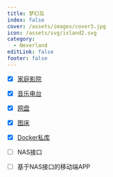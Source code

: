 ```yaml
---
title: 梦幻岛
index: false
cover: /assets/images/cover3.jpg
icon: /assets/svg/island2.svg
category:
  - Neverland
editLink: false
footer: false
---
```


- [x] [家庭影院](https://nas.ilyl.life:8091/)

- [x] [音乐电台](https://nas.ilyl.life:8089/audio)

- [x] [网盘](https://nas.ilyl.life:8089/file/)

- [x] [图床](https://nas.ilyl.life:8092/default.png)

- [x] [Docker私库](https://docker.ilyl.life:8094)

- [ ] NAS接口
- [ ] 基于NAS接口的移动端APP
